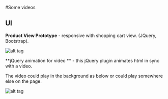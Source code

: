 #Some videos

## UI

**Product View Prototype** - responsive with shopping cart view. (JQuery, Bootstrap).


![alt tag](https://raw.githubusercontent.com/mcolonj/ui/master/responsive-shopping-cart.gif)


**jQuery animation for video ** - this jQuery plugin animates html in sync with a video.

The video could play in the background as below or could play somewhere else on the page.

![alt tag](https://raw.githubusercontent.com/mcolonj/ui/master/jquery-plugin.gif)
 

